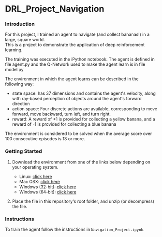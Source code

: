 # DRL_Project_Navigation

### Introduction
For this project, I trained an agent to navigate (and collect bananas!) in a large, square world.  
This is a project to demonstrate the application of deep reinforcement learning.

The training was executed in the iPython notebook. The agent is defined in file agent.py and the Q-Network used to make the agent learn is in file model.py

The environment in which the agent learns can be described in the following way:
* state space: has 37 dimensions and contains the agent's velocity, along with ray-based perception of objects around the agent's forward direction
* action space: Four discrete actions are available, corresponding to move forward, move backward, turn left, and turn right.
* reward: A reward of +1 is provided for collecting a yellow banana, and a reward of -1 is provided for collecting a blue banana

The environment is considered to be solved when the average score over 100 consecutive episodes is 13 or more.

### Getting Started

1. Download the environment from one of the links below depending on your operating system.
    - Linux: [click here](https://s3-us-west-1.amazonaws.com/udacity-drlnd/P1/Banana/Banana_Linux.zip)
    - Mac OSX: [click here](https://s3-us-west-1.amazonaws.com/udacity-drlnd/P1/Banana/Banana.app.zip)
    - Windows (32-bit): [click here](https://s3-us-west-1.amazonaws.com/udacity-drlnd/P1/Banana/Banana_Windows_x86.zip)
    - Windows (64-bit): [click here](https://s3-us-west-1.amazonaws.com/udacity-drlnd/P1/Banana/Banana_Windows_x86_64.zip)

2. Place the file in this repository's root folder, and unzip (or decompress) the file. 

### Instructions

To train the agent follow the instructions in `Navigation_Project.ipynb`. 
